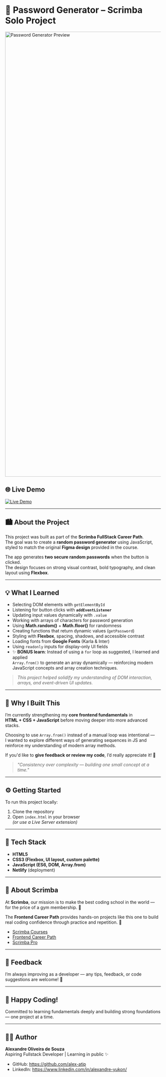 # 🔐 Password Generator – Scrimba Solo Project

<img width="1440" alt="Password Generator Preview" src="https://github.com/user-attachments/assets/9c42d8c1-d462-4e17-9c5e-93d82a69386c" />

## 🌐 Live Demo

[![Live Demo](https://img.shields.io/badge/Live%20Demo-Netlify-blue?style=for-the-badge)](https://password-generator-js-css.netlify.app/)

---

## 🏙️ About the Project

This project was built as part of the **Scrimba FullStack Career Path**.  
The goal was to create a **random password generator** using JavaScript, styled to match the original **Figma design** provided in the course.

The app generates **two secure random passwords** when the button is clicked.  
The design focuses on strong visual contrast, bold typography, and clean layout using **Flexbox**.

---

## 💡 What I Learned

* Selecting DOM elements with `getElementById`
* Listening for button clicks with **`addEventListener`**
* Updating input values dynamically with `.value`
* Working with arrays of characters for password generation
* Using **Math.random()** + **Math.floor()** for randomness
* Creating functions that return dynamic values (`getPassword`)
* Styling with **Flexbox**, spacing, shadows, and accessible contrast
* Loading fonts from **Google Fonts** (Karla & Inter)
* Using `readonly` inputs for display-only UI fields
* ✨ **BONUS learn**: Instead of using a `for` loop as suggested, I learned and applied  
  `Array.from()` to generate an array dynamically — reinforcing modern JavaScript concepts and array creation techniques.

> *This project helped solidify my understanding of DOM interaction, arrays, and event-driven UI updates.*

---

## 🧠 Why I Built This

I’m currently strengthening my **core frontend fundamentals** in  
**HTML + CSS + JavaScript** before moving deeper into more advanced stacks.

Choosing to use `Array.from()` instead of a manual loop was intentional —  
I wanted to explore different ways of generating sequences in JS and reinforce my understanding of modern array methods.

If you'd like to **give feedback or review my code**, I’d really appreciate it! 🙌

> *"Consistency over complexity — building one small concept at a time."*

---

## ⚙️ Getting Started

To run this project locally:

1. Clone the repository  
2. Open `index.html` in your browser  
   *(or use a Live Server extension)*

---

## 🧩 Tech Stack

* **HTML5**
* **CSS3 (Flexbox, UI layout, custom palette)**
* **JavaScript (ES6, DOM, Array.from)**
* **Netlify** (deployment)

---

## 🏫 About Scrimba

At **Scrimba**, our mission is to make the best coding school in the world —  
for the price of a gym membership. 💜

The **Frontend Career Path** provides hands-on projects like this one to build real coding confidence through practice and repetition. 🎯

* [Scrimba Courses](https://scrimba.com/courses)
* [Frontend Career Path](https://scrimba.com/fullstack-path-c0fullstack)
* [Scrimba Pro](https://scrimba.com/pricing)

---

## 💬 Feedback

I’m always improving as a developer — any tips, feedback, or code suggestions are welcome! 🌱

---

## 💜 Happy Coding!

Committed to learning fundamentals deeply and building strong foundations — one project at a time.

---

## 🧑‍💻 Author

**Alexandre Oliveira de Souza**  
Aspiring Fullstack Developer | Learning in public ✨

* GitHub: https://github.com/alex-atip  
* LinkedIn: https://www.linkedin.com/in/alexandre-yukon/
